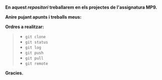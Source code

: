 **En aquest *repositori* treballarem en els projectes de l'assignatura MP9.**

**Anire pujant apunts i treballs meus:**

**Ordres a realitzar:**
> * `git clone`
> * `git status`
> * `git log`
> * `git push`
> * `git pull`
> * `git remote`

**Gracies.**
